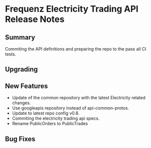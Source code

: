 # Frequenz Electricity Trading API Release Notes

## Summary

Commiting the API definitions and preparing the repo to the pass all CI tests.

## Upgrading

<!-- Here goes notes on how to upgrade from previous versions, including deprecations and what they should be replaced with -->

## New Features

- Update of the common repository with the latest Electricity related changes.
- Use googleapis repository instead of api-common-protos.
- Update to latest repo config v0.8.
- Commiting the electricity trading api specs.
- Rename PublicOrders to PublicTrades

## Bug Fixes

<!-- Here goes notable bug fixes that are worth a special mention or explanation -->
